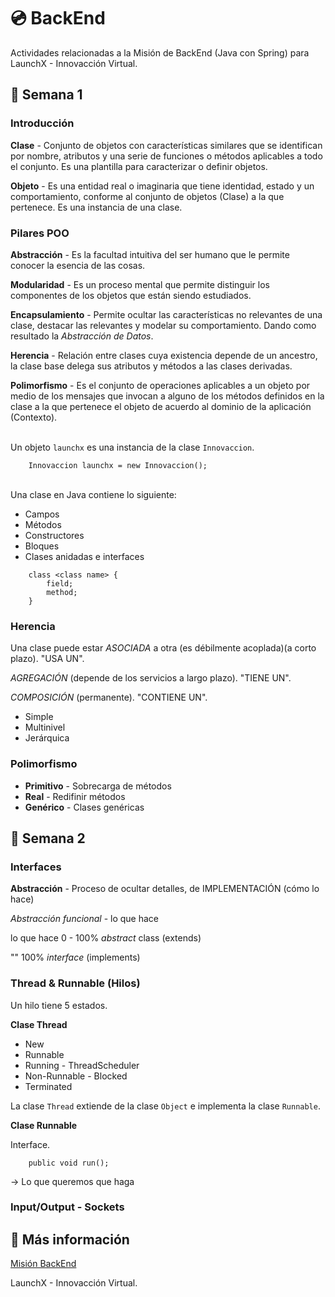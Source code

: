 # 💿 BackEnd

Actividades relacionadas a la Misión de BackEnd (Java con Spring) para LaunchX - 
Innovacción Virtual.

## 📖 Semana 1

### Introducción

**Clase** - Conjunto de objetos con características similares que se
identifican por nombre, atributos y una serie de funciones o métodos aplicables
a todo el conjunto. Es una plantilla para caracterizar o definir objetos.

**Objeto** - Es una entidad real o imaginaria que tiene identidad, estado y un
comportamiento, conforme al conjunto de objetos (Clase) a la que pertenece. Es
una instancia de una clase.

### Pilares POO

**Abstracción** - Es la facultad intuitiva del ser humano que le permite
conocer la esencia de las cosas.

**Modularidad** - Es un proceso mental que permite distinguir los componentes
de los objetos que están siendo estudiados.

**Encapsulamiento** - Permite ocultar las características no relevantes de una
clase, destacar las relevantes y modelar su comportamiento. Dando como
resultado la _Abstracción de Datos_.

**Herencia** - Relación entre clases cuya existencia depende de un ancestro, la
clase base delega sus atributos y métodos a las clases derivadas.

**Polimorfismo** - Es el conjunto de operaciones aplicables a un objeto por
medio de los mensajes que invocan a alguno de los métodos definidos en la clase
a la que pertenece el objeto de acuerdo al dominio de la aplicación (Contexto).
 
\
Un objeto ``launchx`` es una instancia de la clase ``Innovaccion``.

```
    Innovaccion launchx = new Innovaccion();
```

\
Una clase en Java contiene lo siguiente:

- Campos
- Métodos
- Constructores
- Bloques
- Clases anidadas e interfaces

```
    class <class name> {
        field;
        method;
    }
```

### Herencia

Una clase puede estar _ASOCIADA_ a otra (es débilmente acoplada)(a corto plazo).
"USA UN".

_AGREGACIÓN_ (depende de los servicios a largo plazo). "TIENE UN".

_COMPOSICIÓN_ (permanente). "CONTIENE UN".

- Simple
- Multinivel 
- Jerárquica

### Polimorfismo

- **Primitivo** - Sobrecarga de métodos
- **Real** - Redifinir métodos
- **Genérico** - Clases genéricas

## 📖 Semana 2

### Interfaces

**Abstracción** - Proceso de ocultar detalles, de IMPLEMENTACIÓN (cómo lo hace)

_Abstracción funcional_ - lo que hace

lo que hace 0 - 100% _abstract_ class (extends)

"" 100% _interface_ (implements)

### Thread & Runnable (Hilos)

Un hilo tiene 5 estados.

**Clase Thread**

- New
- Runnable
- Running - ThreadScheduler
- Non-Runnable - Blocked
- Terminated

La clase ``Thread`` extiende de la clase ``Object`` e implementa la clase
``Runnable``.

**Clase Runnable** 

Interface.

```
    public void run();
```

-> Lo que queremos que haga

### Input/Output - Sockets

## 🔗 Más información

[Misión BackEnd](https://github.com/LaunchX-InnovaccionVirtual/MissionJAVA)

LaunchX - Innovacción Virtual.